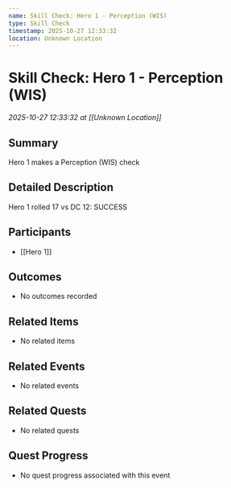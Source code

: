 ```yaml
---
name: Skill Check: Hero 1 - Perception (WIS)
type: Skill Check
timestamp: 2025-10-27 12:33:32
location: Unknown Location
---
```


# Skill Check: Hero 1 - Perception (WIS)

*2025-10-27 12:33:32 at [[Unknown Location]]*

## Summary
Hero 1 makes a Perception (WIS) check

## Detailed Description
Hero 1 rolled 17 vs DC 12: SUCCESS

## Participants
- [[Hero 1]]

## Outcomes
- No outcomes recorded

## Related Items
- No related items

## Related Events
- No related events

## Related Quests
- No related quests

## Quest Progress
- No quest progress associated with this event
